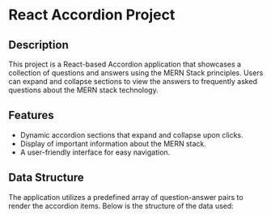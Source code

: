 # React Accordion Project  

## Description  

This project is a React-based Accordion application that showcases a collection of questions and answers using the MERN Stack principles. Users can expand and collapse sections to view the answers to frequently asked questions about the MERN stack technology.  

## Features  

- Dynamic accordion sections that expand and collapse upon clicks.  
- Display of important information about the MERN stack.  
- A user-friendly interface for easy navigation.  

## Data Structure  

The application utilizes a predefined array of question-answer pairs to render the accordion items. Below is the structure of the data used:  

